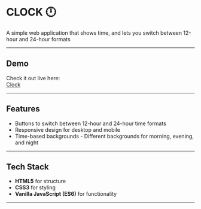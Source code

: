 # CLOCK 🕛

A simple web application that shows time, and lets you switch between 12-hour and 24-hour formats

---

## Demo

Check it out live here:  
[Clock](https://gayatri-kumari.github.io/VanillaJs-Mini-Projects/clock/)

---
## Features

- Buttons to switch between 12-hour and 24-hour time formats
- Responsive design for desktop and mobile  
- Time-based backgrounds - Different backgrounds for morning, evening, and night
  
---

## Tech Stack

- **HTML5** for structure  
- **CSS3** for styling  
- **Vanilla JavaScript (ES6)** for functionality  

---


